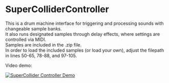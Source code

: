 # SuperColliderController
This is a drum machine interface for triggering and processing sounds with changeable sample banks.</br>
It also runs designated samples through delay effects, where settings are controlled via MIDI.</br>
Samples are included in the .zip file.</br> 
In order to load the included samples (or load your own), adjust the filepath in lines 50-65, 78-88, and 97-105. </br>

Video demo:

[![SuperCollider Controller Demo](http://img.youtube.com/vi/hExtTirATiE/0.jpg)](http://www.youtube.com/watch?v=hExtTirATiE "SuperCollider Controller Demo")

